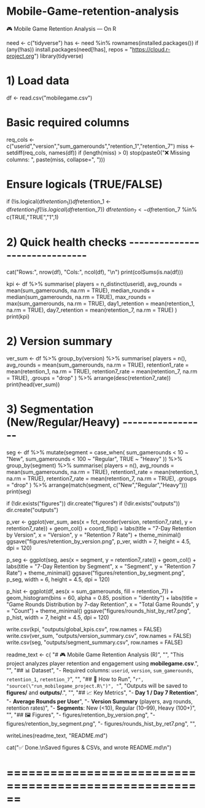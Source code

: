 # Mobile-Game-retention-analysis
🎮 Mobile Game Retention Analysis — On  R 


need <- c("tidyverse")
has  <- need %in% rownames(installed.packages())
if (any(!has)) install.packages(need[!has], repos = "https://cloud.r-project.org")
library(tidyverse)

# 1) Load data 

df <- read.csv("mobilegame.csv")

# Basic required columns
req_cols <- c("userid","version","sum_gamerounds","retention_1","retention_7")
miss <- setdiff(req_cols, names(df))
if (length(miss) > 0) stop(paste0("❌ Missing columns: ", paste(miss, collapse=", ")))

# Ensure logicals (TRUE/FALSE)
if (!is.logical(df$retention_1)) df$retention_1 <- df$retention_1 %in% c(TRUE,"TRUE","1",1)
if (!is.logical(df$retention_7)) df$retention_7 <- df$retention_7 %in% c(TRUE,"TRUE","1",1)

# 2) Quick health checks ------------------------------
cat("Rows:", nrow(df), "Cols:", ncol(df), "\n")
print(colSums(is.na(df)))


kpi <- df %>%
  summarise(
    players        = n_distinct(userid),
    avg_rounds     = mean(sum_gamerounds, na.rm = TRUE),
    median_rounds  = median(sum_gamerounds, na.rm = TRUE),
    max_rounds     = max(sum_gamerounds, na.rm = TRUE),
    day1_retention = mean(retention_1, na.rm = TRUE),
    day7_retention = mean(retention_7, na.rm = TRUE)
  )
print(kpi)

# 2) Version summary 
ver_sum <- df %>%
  group_by(version) %>%
  summarise(
    players         = n(),
    avg_rounds      = mean(sum_gamerounds, na.rm = TRUE),
    retention1_rate = mean(retention_1, na.rm = TRUE),
    retention7_rate = mean(retention_7, na.rm = TRUE),
    .groups = "drop"
  ) %>% arrange(desc(retention7_rate))
print(head(ver_sum))

# 3) Segmentation (New/Regular/Heavy) -----------------
seg <- df %>%
  mutate(segment = case_when(
    sum_gamerounds < 10   ~ "New",
    sum_gamerounds < 100  ~ "Regular",
    TRUE                  ~ "Heavy"
  )) %>%
  group_by(segment) %>%
  summarise(
    players          = n(),
    avg_rounds       = mean(sum_gamerounds, na.rm = TRUE),
    retention1_rate  = mean(retention_1, na.rm = TRUE),
    retention7_rate  = mean(retention_7, na.rm = TRUE),
    .groups = "drop"
  ) %>% arrange(match(segment, c("New","Regular","Heavy")))
print(seg)


if (!dir.exists("figures")) dir.create("figures")
if (!dir.exists("outputs")) dir.create("outputs")


p_ver <- ggplot(ver_sum, aes(x = fct_reorder(version, retention7_rate),
                             y = retention7_rate)) +
  geom_col() +
  coord_flip() +
  labs(title = "7-Day Retention by Version",
       x = "Version", y = "Retention 7 Rate") +
  theme_minimal()
ggsave("figures/retention_by_version.png", p_ver, width = 7, height = 4.5, dpi = 120)


p_seg <- ggplot(seg, aes(x = segment, y = retention7_rate)) +
  geom_col() +
  labs(title = "7-Day Retention by Segment",
       x = "Segment", y = "Retention 7 Rate") +
  theme_minimal()
ggsave("figures/retention_by_segment.png", p_seg, width = 6, height = 4.5, dpi = 120)


p_hist <- ggplot(df, aes(x = sum_gamerounds, fill = retention_7)) +
  geom_histogram(bins = 60, alpha = 0.85, position = "identity") +
  labs(title = "Game Rounds Distribution by 7-day Retention",
       x = "Total Game Rounds", y = "Count") +
  theme_minimal()
ggsave("figures/rounds_hist_by_ret7.png", p_hist, width = 7, height = 4.5, dpi = 120)


write.csv(kpi,     "outputs/global_kpis.csv",       row.names = FALSE)
write.csv(ver_sum, "outputs/version_summary.csv",    row.names = FALSE)
write.csv(seg,     "outputs/segment_summary.csv",    row.names = FALSE)


readme_text <- c(
"# 🎮 Mobile Game Retention Analysis (R)",
"",
"This project analyzes player retention and engagement using **mobilegame.csv**.",
"",
"## 📊 Dataset",
"- Required columns: `userid`, `version`, `sum_gamerounds`, `retention_1`, `retention_7`",
"",
"## 🚀 How to Run",
"```r",
"source(\"run_mobilegame_project.R\")",
"```",
"Outputs will be saved to **figures/** and **outputs/**.",
"",
"## 📈 Key Metrics",
"- **Day 1 / Day 7 Retention**",
"- **Average Rounds per User**",
"- **Version Summary** (players, avg rounds, retention rates)",
"- **Segments**: New (<10), Regular (10–99), Heavy (100+)",
"",
"## 🖼️ Figures",
"- figures/retention_by_version.png",
"- figures/retention_by_segment.png",
"- figures/rounds_hist_by_ret7.png",
"",

writeLines(readme_text, "README.md")

cat("✅ Done.\nSaved figures & CSVs, and wrote README.md\n")
# ======================================================
